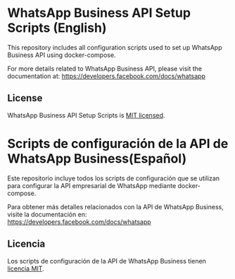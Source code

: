 # WhatsApp Business API Setup Scripts  (English)

This repository includes all configuration scripts used to set up WhatsApp Business API using docker-compose.

For more details related to WhatsApp Business API, please visit the documentation at: https://developers.facebook.com/docs/whatsapp

## License

WhatsApp Business API Setup Scripts is [MIT licensed](./LICENSE).








# Scripts de configuración de la API de WhatsApp Business(Español)

Este repositorio incluye todos los scripts de configuración que se utilizan para configurar la API empresarial de WhatsApp mediante docker-compose.

Para obtener más detalles relacionados con la API de WhatsApp Business, visite la documentación en: https://developers.facebook.com/docs/whatsapp

## Licencia

Los scripts de configuración de la API de WhatsApp Business tienen [licencia MIT](./LICENSE).
